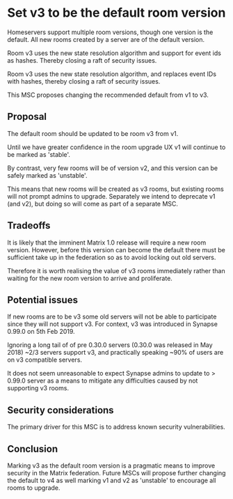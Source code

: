 # Set v3 to be the default room version

Homeservers support multiple room versions, though one version is the default.
All new rooms created by a server are of the default version.

Room v3 uses the new state resolution algorithm and support
for event ids as hashes. Thereby closing a raft of security issues.

Room v3 uses the new state resolution algorithm, and replaces event IDs with
hashes, thereby closing a raft of security issues.

This MSC proposes changing the recommended default from v1 to v3.


## Proposal

The default room should be updated to be room v3 from v1.

Until we have greater confidence in the room upgrade UX v1 will continue
to be marked as 'stable'.

By contrast, very few rooms will be of version v2, and this version can be
safely marked as 'unstable'.

This means that new rooms will be created as v3 rooms, but existing rooms will
not prompt admins to upgrade. Separately we intend to deprecate v1 (and v2), but
doing so will come as part of a separate MSC.

## Tradeoffs

It is likely that the imminent Matrix 1.0 release will require a new room
version. However, before this version can become the default there
must be sufficient take up in the federation so as to avoid locking out old
servers.

Therefore it is worth realising the value of v3 rooms immediately rather than
waiting for the new room version to arrive and proliferate.

## Potential issues

If new rooms are to be v3 some old servers will not be able to participate
since they will not support v3. For context, v3 was introduced in Synapse 0.99.0
on 5th Feb 2019.

Ignoring a long tail of of pre 0.30.0 servers (0.30.0 was released in
May 2018) ~2/3 servers support v3, and practically speaking ~90% of users are
on v3 compatible servers.

It does not seem unreasonable to expect Synapse admins to update to > 0.99.0
server as a means to mitigate any difficulties caused by not supporting v3 rooms.


## Security considerations

The primary driver for this MSC is to address known security vulnerabilities.

## Conclusion

Marking v3 as the default room version is a pragmatic means to improve security
in the Matrix federation. Future MSCs will propose further changing the default
to v4 as well marking v1 and v2 as 'unstable' to encourage all rooms to upgrade.
